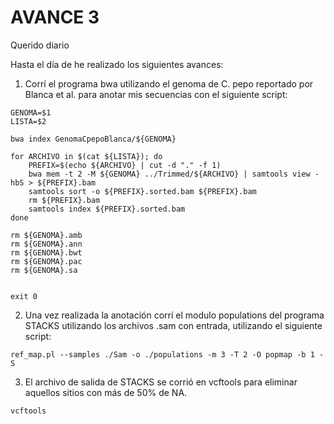 # AVANCE 3
Querido diario

Hasta el día de he realizado los siguientes avances:

1. Corrí el programa bwa utilizando el genoma de C. pepo reportado por Blanca et al. para anotar mis secuencias con el siguiente script:
```
GENOMA=$1
LISTA=$2

bwa index GenomaCpepoBlanca/${GENOMA}

for ARCHIVO in $(cat ${LISTA}); do 
	PREFIX=$(echo ${ARCHIVO} | cut -d "." -f 1)
	bwa mem -t 2 -M ${GENOMA} ../Trimmed/${ARCHIVO} | samtools view -hbS > ${PREFIX}.bam
	samtools sort -o ${PREFIX}.sorted.bam ${PREFIX}.bam
	rm ${PREFIX}.bam
	samtools index ${PREFIX}.sorted.bam 
done

rm ${GENOMA}.amb
rm ${GENOMA}.ann 
rm ${GENOMA}.bwt
rm ${GENOMA}.pac
rm ${GENOMA}.sa 


exit 0
```
2. Una vez realizada la anotación corrí el modulo populations del programa STACKS utilizando los archivos .sam con entrada, utilizando el siguiente script:

```
ref_map.pl --samples ./Sam -o ./populations -m 3 -T 2 -O popmap -b 1 -S
```

3. El archivo de salida de STACKS se corrió en vcftools para eliminar aquellos sitios con más de 50% de NA.
```
vcftools
```
